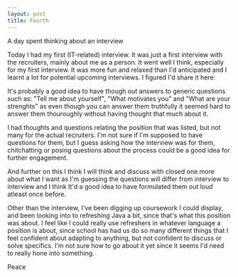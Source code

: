 ```yaml
---
layout: post
title: Fourth
---
```


A day spent thinking about an interview

Today I had my first (IT-related) interview. It was just a first interview with the recruiters, mainly about me as a person. It went well I think, especially for my first interview. It was more fun and relaxed than I'd anticipated and I learnt a lot for potential upcoming interviews. I figured I'd share it here:

It's probably a good idea to have though out answers to generic questions such as: "Tell me about yourself", "What motivates you" and "What are your strenghts" as even though you can answer them truthfully it seemed hard to answer them thouroughly without having thought that much about it.

I had thoughts and questions relating the position that was listed, but not many for the actual recruiters. I'm not sure if I'm supposed to have questions for them, but I guess asking how the interview was for them, chitchatting or posing questions about the process could be a good idea for further engagement.

And further on this I think I will think and discuss with closed one more about what I want as I'm guessing the questions will differ from interview to interview and I think It'd a good idea to have formulated them out loud atleast once before.

Other than the interview, I've been digging up coursework I could display, and been looking into to refreshing Java a bit, since that's what this position was about. I feel like I could really use refreshers in whatever language a position is about, since school has had us do so many different things that I feel confident about adapting to anything, but not confident to discuss or solve specifics. I'm not sure how to go about it yet since it seems I'd need to really hone into something.

Peace
